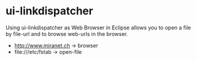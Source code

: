 ui-linkdispatcher
=================

Using ui-linkdispatcher as Web Browser in Eclipse allows you to
open a file by file-url and to browse web-urls in the browser.
 
- http://www.miranet.ch -> browser
- file:///etc/fstab     -> open-file
